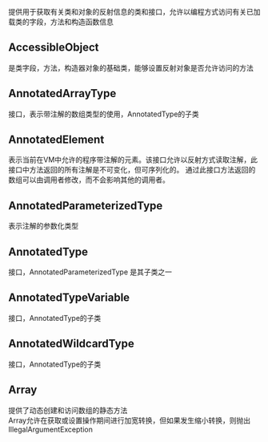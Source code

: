 提供用于获取有关类和对象的反射信息的类和接口，允许以编程方式访问有关已加载类的字段，方法和构造函数信息

## AccessibleObject
是类字段，方法，构造器对象的基础类，能够设置反射对象是否允许访问的方法

## AnnotatedArrayType
接口，表示带注解的数组类型的使用，AnnotatedType的子类

## AnnotatedElement
表示当前在VM中允许的程序带注解的元素。该接口允许以反射方式读取注解，此接口中方法返回的所有注解是不可变化，但可序列化的。
通过此接口方法返回的数组可以由调用者修改，而不会影响其他的调用者。

## AnnotatedParameterizedType
表示注解的参数化类型

## AnnotatedType
接口，AnnotatedParameterizedType 是其子类之一

## AnnotatedTypeVariable
接口，AnnotatedType的子类

## AnnotatedWildcardType
接口，AnnotatedType的子类

## Array
提供了动态创建和访问数组的静态方法  
Array允许在获取或设置操作期间进行加宽转换，但如果发生缩小转换，则抛出IllegalArgumentException 